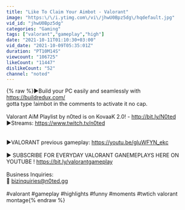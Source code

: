 ```yaml
---
title: "Like To Claim Your Aimbot - Valorant"
image: "https:\/\/i.ytimg.com\/vi\/jhwU0Bpz5dg\/hqdefault.jpg"
vid_id: "jhwU0Bpz5dg"
categories: "Gaming"
tags: ["valorant","gameplay","high"]
date: "2021-10-11T01:10:30+03:00"
vid_date: "2021-10-09T05:35:01Z"
duration: "PT10M14S"
viewcount: "106725"
likeCount: "11447"
dislikeCount: "52"
channel: "noted"
---
```

{% raw %}►Build your PC easily and seamlessly with <a rel="nofollow" target="blank" href="https://buildredux.com/">https://buildredux.com/</a><br />gotta type !aimbot in the comments to activate it no cap.<br /><br />Valorant AiM Playlist by n0ted is on KovaaK 2.0! - <a rel="nofollow" target="blank" href="http://bit.ly/N0ted">http://bit.ly/N0ted</a><br />►Streams: <a rel="nofollow" target="blank" href="https://www.twitch.tv/n0ted">https://www.twitch.tv/n0ted</a><br /><br /><br />►VALORANT previous gameplay: <a rel="nofollow" target="blank" href="https://youtu.be/gluWFYN_ekc">https://youtu.be/gluWFYN_ekc</a><br /><br />► SUBSCRIBE FOR EVERYDAY VALORANT GANEMEPLAYS HERE ON YOUTUBE ! <a rel="nofollow" target="blank" href="https://bit.ly/valorantgameplay">https://bit.ly/valorantgameplay</a><br /><br />Business Inquiries:<br />📧 bizinquiries@n0ted.gg<br /><br />#valorant #gameplay #highlights #funny #moments #twtich valorant montage{% endraw %}
